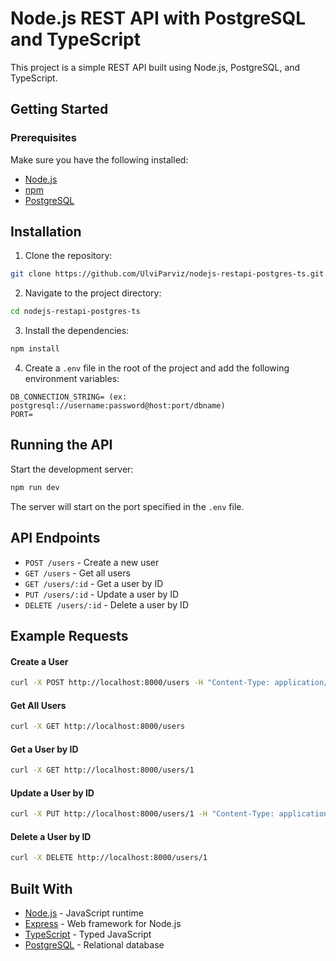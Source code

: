 # Node.js REST API with PostgreSQL and TypeScript

This project is a simple REST API built using Node.js, PostgreSQL, and TypeScript.

## Getting Started

### Prerequisites

Make sure you have the following installed:

- [Node.js](https://nodejs.org/)
- [npm](https://www.npmjs.com/)
- [PostgreSQL](https://www.postgresql.org/)

## Installation

1. Clone the repository:

```bash
git clone https://github.com/UlviParviz/nodejs-restapi-postgres-ts.git
```

2. Navigate to the project directory:

```bash
cd nodejs-restapi-postgres-ts
```

3. Install the dependencies:

```bash
npm install
```

4. Create a `.env` file in the root of the project and add the following environment variables:

```
DB_CONNECTION_STRING= (ex: postgresql://username:password@host:port/dbname)
PORT=
```

## Running the API

Start the development server:

```bash
npm run dev
```

The server will start on the port specified in the `.env` file.

## API Endpoints

- `POST /users` - Create a new user
- `GET /users` - Get all users
- `GET /users/:id` - Get a user by ID
- `PUT /users/:id` - Update a user by ID
- `DELETE /users/:id` - Delete a user by ID

## Example Requests

#### Create a User

```bash
curl -X POST http://localhost:8000/users -H "Content-Type: application/json" -d '{"fullname":"John Doe","email":"john@example.com, "password": "example"}'
```

#### Get All Users

```bash
curl -X GET http://localhost:8000/users
```

#### Get a User by ID

```bash
curl -X GET http://localhost:8000/users/1
```

#### Update a User by ID

```bash
curl -X PUT http://localhost:8000/users/1 -H "Content-Type: application/json" -d '{"name":"John Smith","email":"johnsmith@example.com"}'
```

#### Delete a User by ID

```bash
curl -X DELETE http://localhost:8000/users/1
```

## Built With

- [Node.js](https://nodejs.org/) - JavaScript runtime
- [Express](https://expressjs.com/) - Web framework for Node.js
- [TypeScript](https://www.typescriptlang.org/) - Typed JavaScript
- [PostgreSQL](https://www.postgresql.org/) - Relational database

